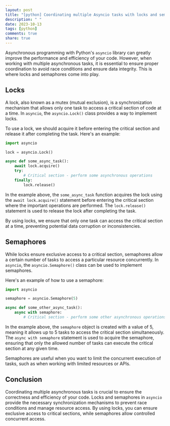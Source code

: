 ```yaml
---
layout: post
title: "[python] Coordinating multiple Asyncio tasks with locks and semaphores"
description: " "
date: 2023-10-13
tags: [python]
comments: true
share: true
---
```


Asynchronous programming with Python's `asyncio` library can greatly improve the performance and efficiency of your code. However, when working with multiple asynchronous tasks, it is essential to ensure proper coordination to avoid race conditions and ensure data integrity. This is where locks and semaphores come into play.

## Locks

A lock, also known as a mutex (mutual exclusion), is a synchronization mechanism that allows only one task to access a critical section of code at a time. In `asyncio`, the `asyncio.Lock()` class provides a way to implement locks.

To use a lock, we should acquire it before entering the critical section and release it after completing the task. Here's an example:

```python
import asyncio

lock = asyncio.Lock()

async def some_async_task():
    await lock.acquire()
    try:
        # Critical section - perform some asynchronous operations
    finally:
        lock.release()
```

In the example above, the `some_async_task` function acquires the lock using the `await lock.acquire()` statement before entering the critical section where the important operations are performed. The `lock.release()` statement is used to release the lock after completing the task.

By using locks, we ensure that only one task can access the critical section at a time, preventing potential data corruption or inconsistencies.

## Semaphores

While locks ensure exclusive access to a critical section, semaphores allow a certain number of tasks to access a particular resource concurrently. In `asyncio`, the `asyncio.Semaphore()` class can be used to implement semaphores.

Here's an example of how to use a semaphore:

```python
import asyncio

semaphore = asyncio.Semaphore(5)

async def some_other_async_task():
    async with semaphore:
        # Critical section - perform some other asynchronous operations
```

In the example above, the `semaphore` object is created with a value of 5, meaning it allows up to 5 tasks to access the critical section simultaneously. The `async with semaphore` statement is used to acquire the semaphore, ensuring that only the allowed number of tasks can execute the critical section at any given time.

Semaphores are useful when you want to limit the concurrent execution of tasks, such as when working with limited resources or APIs.

## Conclusion

Coordinating multiple asynchronous tasks is crucial to ensure the correctness and efficiency of your code. Locks and semaphores in `asyncio` provide the necessary synchronization mechanisms to prevent race conditions and manage resource access. By using locks, you can ensure exclusive access to critical sections, while semaphores allow controlled concurrent access.